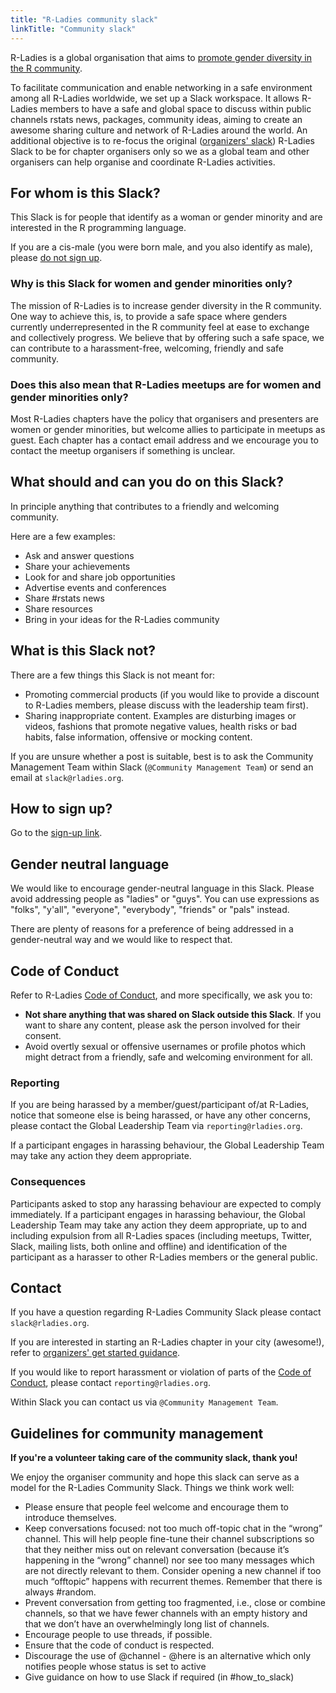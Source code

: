 ```yaml
---
title: "R-Ladies community slack"
linkTitle: "Community slack"
---
```


R-Ladies is a global organisation that aims to [promote gender diversity in the R community](/about/mission).

To facilitate communication and enable networking in a safe environment among all R-Ladies worldwide, we set up a Slack workspace. It allows R-Ladies members to have a safe and global space to discuss within public channels rstats news, packages, community ideas, aiming to create an awesome sharing culture and network of R-Ladies around the world. An additional objective is to re-focus the original ([organizers' slack](/tech/accounts/#slack)) R-Ladies Slack to be for chapter organisers only so we as a global team and other organisers can help organise and coordinate R-Ladies activities.

## For whom is this Slack?

This Slack is for people that identify as a woman or gender minority and are interested in the R programming language.

If you are a cis-male (you were born male, and you also identify as male), please [do not sign up](/ally).

### Why is this Slack for women and gender minorities only?

The mission of R-Ladies is to increase gender diversity in the R community. One way to achieve this, is, to provide a safe space where genders currently underrepresented in the R community feel at ease to exchange and collectively progress. We believe that by offering such a safe space, we can contribute to a harassment-free, welcoming, friendly and safe community.

### Does this also mean that R-Ladies meetups are for women and gender minorities only?

Most R-Ladies chapters have the policy that organisers and presenters are women or gender minorities, but welcome allies to participate in meetups as guest. Each chapter has a contact email address and we encourage you to contact the meetup organisers if something is unclear.

## What should and can you do on this Slack?

In principle anything that contributes to a friendly and welcoming community.

Here are a few examples:

- Ask and answer questions
- Share your achievements
- Look for and share job opportunities
- Advertise events and conferences
- Share #rstats news
- Share resources
- Bring in your ideas for the R-Ladies community

## What is this Slack not?

There are a few things this Slack is not meant for:

- Promoting commercial products (if you would like to provide a discount to R-Ladies members, please discuss with the leadership team first).
- Sharing inappropriate content. Examples are disturbing images or videos, fashions that promote negative values, health risks or bad habits, false information, offensive or mocking content.

If you are unsure whether a post is suitable, best is to ask the Community Management Team within Slack (`@Community Management Team`) or send an email at `slack@rladies.org`.

## How to sign up?

Go to the [sign-up link](https://rladies.org/form/community-slack/).

## Gender neutral language

We would like to encourage gender-neutral language in this Slack. Please avoid addressing people as "ladies" or "guys". You can use expressions as "folks", "y'all", "everyone", "everybody", "friends" or "pals" instead.

There are plenty of reasons for a preference of being addressed in a gender-neutral way and we would like to respect that.

## Code of Conduct

Refer to R-Ladies [Code of Conduct](/about/coc/), and more specifically, we ask you to:

- **Not share anything that was shared on Slack outside this Slack**. If you want to share any content, please ask the person involved for their consent.
- Avoid overtly sexual or offensive usernames or profile photos which might detract from a friendly, safe and welcoming environment for all.

### Reporting

If you are being harassed by a member/guest/participant of/at R-Ladies, notice that someone else is being harassed, or have any other concerns, please contact the Global Leadership Team via `reporting@rladies.org`.

If a participant engages in harassing behaviour, the Global Leadership Team may take any action they deem appropriate.

### Consequences

Participants asked to stop any harassing behaviour are expected to comply immediately. If a participant engages in harassing behaviour, the Global Leadership Team may take any action they deem appropriate, up to and including expulsion from all R-Ladies spaces (including meetups, Twitter, Slack, mailing lists, both online and offline) and identification of the participant as a harasser to other R-Ladies members or the general public.

## Contact

If you have a question regarding R-Ladies Community Slack please contact `slack@rladies.org`.

If you are interested in starting an R-Ladies chapter in your city (awesome!), refer to [organizers' get started guidance](/organization/intro/get-started/).

If you would like to report harassment or violation of parts of the [Code of Conduct](/about/coc/), please contact `reporting@rladies.org`.

Within Slack you can contact us via `@Community Management Team`.

## Guidelines for community management

**If you're a volunteer taking care of the community slack, thank you!**

We enjoy the organiser community and hope this slack can serve as a model for the R-Ladies Community Slack. Things we think work well:

- Please ensure that people feel welcome and encourage them to introduce themselves.
- Keep conversations focused: not too much off-topic chat in the “wrong” channel. This will help people fine-tune their channel subscriptions so that they neither miss out on relevant conversation (because it’s happening in the “wrong” channel) nor see too many messages which are not directly relevant to them. Consider opening a new channel if too much “offtopic” happens with recurrent themes. Remember that there is always #random.
- Prevent conversation from getting too fragmented, i.e., close or combine channels, so that we have fewer channels with an empty history and that we don’t have an overwhelmingly long list of channels.
- Encourage people to use threads, if possible.
- Ensure that the code of conduct is respected.
- Discourage the use of @channel - @here is an alternative which only notifies people whose status is set to active
- Give guidance on how to use Slack if required (in #how_to_slack)

